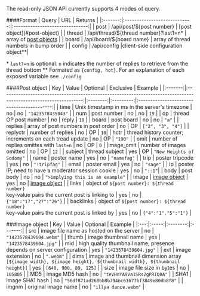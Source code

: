 The read-only JSON API currently supports 4 modes of query.

####Format
| Query | URL | Returns |
|:-------:|:----------------------------:|:-------------------------------:|
| post | /api/post/${post number} | [post object](#post-object) |
| thread | /api/thread/${thread number}?last1=n* | array of [post objects](#post-object) |
| board | /api/board/${board name} | array of thread numbers in bump order |
| config | /api/config |client-side configuration object**|

\* `last?=n` is optional. `n` indicates the number of replies to retrieve from the thread bottom
\*\* Formated as `{config, hot}`. For an explanation of each exposed variable see `./config`

####Post object
| Key | Value | Optional | Exclusive | Example |
|:-------:|:----------------------------------------------------------------------------------------------------------------:|:--------:|:---------:|:------------------------------------------:|
| time | Unix timestamp in ms in the server's timezone | no | no | `"1423578435043"` |
| num | post number | no | no | `19` |
| op | thread OP post number | no | reply | `18` |
| board | post board | no | no | `"a"` |
| replies | array of post numbers in post order | no | OP | `["2", "3", "4"]` |
| replyctr | number of replies | no | OP | `10`|
| hctr | thread history counter; increments on each tread update | no | OP | `"190"` |
| omit | number of replies omittes with `last=n` | no | OP | `0` |
|image_omit | number of images omitted | no | OP | `12` |
| subject | thread subject | yes | OP | `"New Heights of Sodomy"` |
| name | poster name | yes | no | `"namefag"` |
| trip | poster tripcode | yes | no | `"!tripfag"` |
| email | poster email | yes | no | `"sage"` |
| ip | poster IP; need to have a moderator session cookie | yes | no | `"::1"`|
| body | post body | no | no | `">implying this is an example"` |
| image | [image object](#image-object) | yes  | no | [image object](#image-object) |
| links | object of `${post number}: ${thread number}`<br>key-value pairs the current post is linking to | yes | no | `{"18":"17","27":"26"}` |
| backlinks | object of `${post number}: ${thread number}`<br>key-value pairs the current post is linked by | yes | no | `{"4":"1","5":"1"}` |

###Image object
| Key | Value | Optional | Example |
|:---:|:-----:|:--------:|:-------:|
| src | image file name as hosted on the server | no | `"1423578439604.webm"` |
| thumb | image thumbnail name | yes | `"1423578439604.jpg"` |
| mid | high quality thumbnail name; presence depends on server configuration | yes | `"1423578439604.jpg"` |
| ext | image extension | no | `".webm"` |
| dims | image and thumbnail dimension array<br>`[${image width}, ${image height}, ${thumbnail width}, ${thumbnail height}]` | yes | `[640, 900, 89, 125]` |
| size | image file size in bytes | no | `105805` |
| MD5 | image MD5 hash | no | `"teVHnYA9Va1SRs2gPRIQ0A"` |
| SHA1 | image SHA1 hash | no | `"56df871ad268bb8b794bc61677bf3849e80db8f8"` |
| imgnm | original image name | no | `"illya dance.webm"` |

